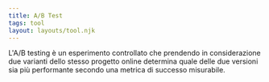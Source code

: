 ```yaml
---
title: A/B Test
tags: tool
layout: layouts/tool.njk
---
```


L'A/B testing è un esperimento controllato che prendendo in considerazione due varianti dello stesso progetto online determina quale delle due versioni sia più performante secondo una metrica di successo misurabile. 